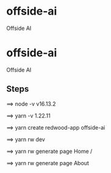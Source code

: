 # offside-ai
Offside AI

# offside-ai
Offside AI

## Steps

==> node -v
v16.13.2


==> yarn -v
1.22.11


==> yarn create redwood-app offside-ai

==> yarn rw dev

==> yarn rw generate page Home /

==> yarn rw generate page About